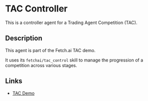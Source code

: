# TAC Controller

This is a controller agent for a Trading Agent Competition (TAC).

## Description

This agent is part of the Fetch.ai TAC demo.

It uses its `fetchai/tac_control` skill to manage the progression of a competition across various stages.

## Links

- <a href="https://docs.fetch.ai/aea/tac-skills-contract/" target="_blank">TAC Demo</a>
